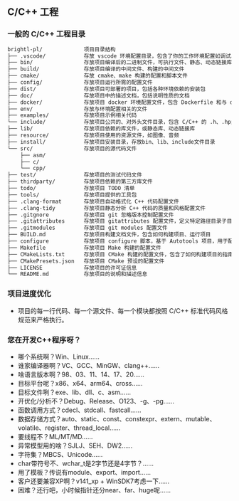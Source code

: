 ##  C/C++ 工程

### 一般的 C/C++ 工程目录

```bash   
brightl-pl/             项目目录结构   
├── .vscode/            存放 vscode 环境配置目录，包含了你的工作环境配置如调试、任务、格式化  
├── bin/                存放项目编译后的二进制文件，可执行文件、静态、动态链接库文件       
├── build/              存放项目编译的中间文件、构建的中间文件 
├── cmake/              存放 cmake、make 构建的配置和脚本文件
├── config/             存放项目运行所需的配置文件       
├── dist/               存放项目可部署的项目，包括各种环境依赖的安装包  
├── doc/                存放项目中的描述文档，包括说明性质的文档              
├── docker/             存放项目 docker 环境配置文件，包含 Dockerfile 和与 docker 相关的脚本   
├── env/                存放与环境配置相关的文件  
├── examples/           存放项目示例相关代码 
└── include/            存放项目公共的、对外头文件目录，包含 C/C++ 的 .h、.hpp 文件     
├── lib/                存放项目依赖的库文件，或静态库、动态链接库          
├── resource/           存放项目使用的资源文件，如图像、音频
├── install/            存放项目安装目录，存放bin、lib、include文件目录   
└── src/                存放项目的源代码文件              
    ├── asm/
    ├── c/             
    └── cpp/      
├── test/               存放项目的测试代码文件     
├── thirdparty/         存放项目依赖的第三方库文件      
├── todo/               存放项目 TODO 清单   
├── tools/              存放项目提供的工具包   
├── .clang-format       存放项目自动格式化 C++ 代码配置文件   
├── .clang-tidy         存放项目静态分析 C++ 代码的质量和风格配置文件   
├── .gitgnore           存放项目 git 忽略版本控制配置文件 
├── .gitattributes      存放项目 gitattributes 配置文件，定义特定路径目录子目录或文件类型的属性和行为
├── .gitmodules         存放项目 git modules 配置文件   
├── BUILD.md            存放项目构建文档文件，包含如何构建项目、运行项目
├── configure           存放项目 configure 脚本，基于 Autotools 项目，用于配置和生成适合当前系统环境的 Makefile
├── Makefile            存放项目 Make 构建的配置文件
├── CMakeLists.txt      存放项目 CMake 构建的配置文件，包含了如何构建项目的指南   
├── CMakePresets.json   存放项目 CMake 预设的配置文件   
├── LICENSE             存放项目的许可证信息   
└── README.md           存放项目的说明和描述信息
```

### 项目进度优化

- 项目的每一行代码、每一个源文件、每一个模块都按照 C/C++ 标准代码风格规范来严格执行。

### 您在开发C++程序呀？

- 哪个系统啊？Win、Linux……
- 谁家编译器啊？VC、GCC、MinGW、clang++……
- 啥语言版本啊？98、03、11、14、17、20……
- 目标平台呢？x86、x64、arm64、cross……
- 目标文件咧？exe、lib、dll、c、asm……
- 开优化/分析不？Debug、Release、O123、-g、-pg……
- 函数调用方式？cdecl、stdcall、fastcall……
- 数据存储方式？auto、static、const、constexpr、extern、mutable、volatile、register、thread_local……
- 要线程不？ML/MT/MD……
- 异常模型用的啥？SJLJ、SEH、DW2……
- 字符集？MBCS、Unicode……
- char带符号不、wchar_t是2字节还是4字节？……
- 用了模板？传说有module、export、import……
- 客户还要兼容XP啊？v141_xp + WinSDK7考虑一下……
- 困难？还行吧，小时候指针还分near、far、huge呢……